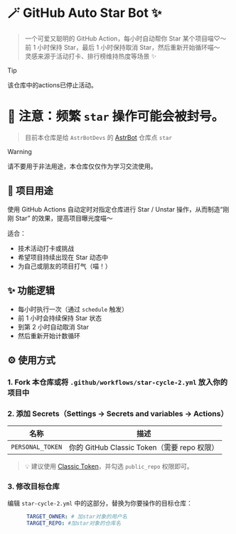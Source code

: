 # 🪄 GitHub Auto Star Bot ✨

> 一个可爱又聪明的 GitHub Action，每小时自动帮你 Star 某个项目喵♡～
> 前 1 小时保持 Star，最后 1 小时保持取消 Star，然后重新开始循环喵～  
> 灵感来源于活动打卡、排行榜维持热度等场景 ✨

> [!TIP]
>
> 该仓库中的actions已停止活动。
> 

# 🚧 注意：频繁 `star` 操作可能会被封号。
> 目前本仓库是给 `AstrBotDevs` 的 [AstrBot](https://github.com/AstrBotDevs/AstrBot) 仓库点 `star`
>

> [!WARNING]
>
> 请不要用于非法用途，本仓库仅仅作为学习交流使用。

## 🐾 项目用途

使用 GitHub Actions 自动定时对指定仓库进行 Star / Unstar 操作，从而制造“刚刚 Star” 的效果，提高项目曝光度喵～

适合：
- 技术活动打卡或挑战
- 希望项目持续出现在 Star 动态中
- 为自己或朋友的项目打气（喵！）

## ✨ 功能逻辑

- 每小时执行一次（通过 `schedule` 触发）
- 前 1 小时会持续保持 Star 状态
- 到第 2 小时自动取消 Star
- 然后重新开始计数循环

## ⚙️ 使用方式

### 1. Fork 本仓库或将 `.github/workflows/star-cycle-2.yml` 放入你的项目中

### 2. 添加 Secrets（Settings → Secrets and variables → Actions）

| 名称             | 描述                       |
|------------------|----------------------------|
| `PERSONAL_TOKEN` | 你的 GitHub Classic Token（需要 repo 权限） |

> 💡 建议使用 [Classic Token](https://github.com/settings/tokens?type=beta)，并勾选 `public_repo` 权限即可。

### 3. 修改目标仓库

编辑 `star-cycle-2.yml` 中的这部分，替换为你要操作的目标仓库：

```yaml
      TARGET_OWNER: # 加star对象的用户名
      TARGET_REPO: #加star对象的仓库名
```
